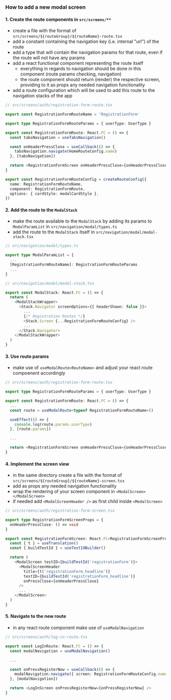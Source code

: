 ### How to add a new modal screen

#### 1. Create the route components in `src/screens/**`

- create a file with the format of `src/screens/${routeGroup}/${routeName}-route.tsx`
- add a constant containing the navigation key (i.e. internal "url") of the route
- add a type that will contain the navigation params for that route, even if the route will not have any params
- add a react functional component representing the route itself
  - everything in regards to navigation should be done in this component (route params checking, navigation)
  - the route component should return (render) the respective screen, providing to it as props any needed navigation functionality
- add a route configuration which will be used to add this route to the navigation stacks of the app

```ts
// src/screens/auth/registration-form-route.tsx

export const RegistrationFormRouteName = 'RegistrationForm'

export type RegistrationFormRouteParams = { userType: UserType }

export const RegistrationFormRoute: React.FC = () => {
  const tabsNavigation = useTabsNavigation()

  const onHeaderPressClose = useCallback(() => {
    tabsNavigation.navigate(HomeRouteConfig.name)
  }, [tabsNavigation])

  return <RegistrationFormScreen onHeaderPressClose={onHeaderPressClose} />
}

export const RegistrationFormRouteConfig = createRouteConfig({
  name: RegistrationFormRouteName,
  component: RegistrationFormRoute,
  options: { cardStyle: modalCardStyle },
})
```

#### 2. Add the route to the `ModalStack`

- make the route available to the `ModalStack` by adding its params to `ModalParamList` in `src/navigation/modal/types.ts`
- add the route to the `ModalStack` itself in `src/navigation/modal/modal-stack.tsx`

```ts
// src/navigation/modal/types.ts

export type ModalParamList = {
  ...
  [RegistrationFormRouteName]: RegistrationFormRouteParams
  ...
}
```

```ts
// src/navigation/modal/modal-stack.tsx

export const ModalStack: React.FC = () => {
  return (
    <ModalStackWrapper>
      <Stack.Navigator screenOptions={{ headerShown: false }}>
        ...
        {/* Registration Routes */}
        <Stack.Screen {...RegistrationFormRouteConfig} />
        ...
      </Stack.Navigator>
    </ModalStackWrapper>
  )
}
```

#### 3. Use route params

- make use of `useModalRoute<RouteName>` and adjust your react route compoenent accordingly

```ts
// src/screens/auth/registration-form-route.tsx

export type RegistrationFormRouteParams = { userType: UserType }

export const RegistrationFormRoute: React.FC = () => {
  ...
  const route = useModalRoute<typeof RegistrationFormRouteName>()

  useEffect(() => {
    console.log(route.params.userType)
  }, [route.params])

  ...

  return <RegistrationFormScreen onHeaderPressClose={onHeaderPressClose} />
}
```

#### 4. Implement the screen view

- in the same directory create a file with the format of `src/screens/${routeGroup}/${routeName}-screen.tsx`
- add as props any needed navigation functionality
- wrap the rendering of your screen component in `<ModalScreen></ModalScreen>`
- if needed add `<ModalScreenHeader />` as first child inside `<ModalScreen>`

```ts
// src/screens/auth/registration-form-screen.tsx

export type RegistrationFormScreenProps = {
  onHeaderPressClose: () => void
}

export const RegistrationFormScreen: React.FC<RegistrationFormScreenProps> = ({ onHeaderPressClose }) => {
  const { t } = useTranslation()
  const { buildTestId } = useTestIdBuilder()

  return (
    <ModalScreen testID={buildTestId('registrationForm')}>
      <ModalScreenHeader
        title={t('registrationForm_headline')}
        testID={buildTestId('registrationForm_headline')}
        onPressClose={onHeaderPressClose}
      />
      ...
    </ModalScreen>
  )
}
```

#### 5. Navigate to the new route

- in any react route component make use of `useModalNavigation`

```ts
// src/screens/auth/log-in-route.tsx

export const LogInRoute: React.FC = () => {
  const modalNavigation = useModalNavigation()

  ...

  const onPressRegisterNow = useCallback(() => {
    modalNavigation.navigate({ screen: RegistrationFormRouteConfig.name })
  }, [modalNavigation])

  return <LogInScreen onPressRegisterNow={onPressRegisterNow} />
}
```
